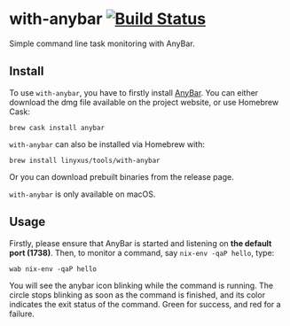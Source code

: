 # with-anybar [![Build Status](https://travis-ci.com/Linyxus/with-anybar.svg?branch=master)](https://travis-ci.com/Linyxus/with-anybar)
 Simple command line task monitoring with AnyBar.

## Install

To use `with-anybar`, you have to firstly install [AnyBar](https://github.com/tonsky/AnyBar). You can either download the dmg file available on the project website, or use Homebrew Cask:
```shell
brew cask install anybar
```

`with-anybar` can also be installed via Homebrew with:
```shell
brew install linyxus/tools/with-anybar
```

Or you can download prebuilt binaries from the release page.

`with-anybar` is only available on macOS.

## Usage

Firstly, please ensure that AnyBar is started and listening on **the default port (1738)**. Then, to monitor a command, say `nix-env -qaP hello`, type:
```
wab nix-env -qaP hello
```

You will see the anybar icon blinking while the command is running. The circle stops blinking as soon as the command is finished, and its color indicates the exit status of the command.
Green for success, and red for a failure.
